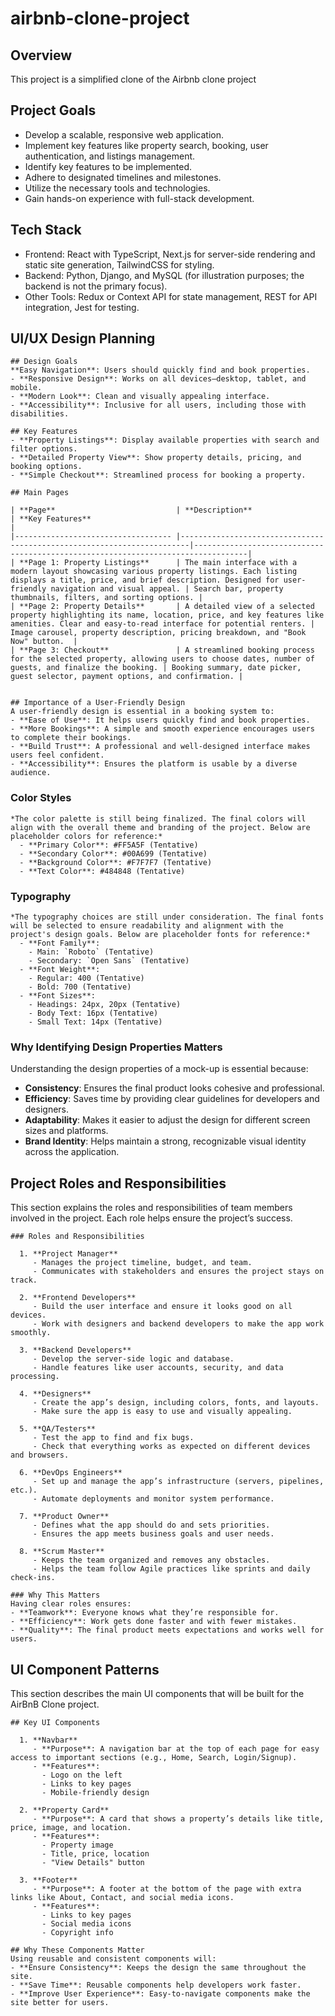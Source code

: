 # airbnb-clone-project

  ## Overview  
  This project is a simplified clone of the Airbnb clone project
  
  ## Project Goals  
  - Develop a scalable, responsive web application.  
  - Implement key features like property search, booking, user authentication, and listings management.
  - Identify key features to be implemented.
  - Adhere to designated timelines and milestones.
  - Utilize the necessary tools and technologies.
  - Gain hands-on experience with full-stack development.
  
  ## Tech Stack  
  - Frontend: React with TypeScript, Next.js for server-side rendering and static site generation, TailwindCSS for styling.
  - Backend: Python, Django, and MySQL (for illustration purposes; the backend is not the primary focus).
  - Other Tools: Redux or Context API for state management, REST for API integration, Jest for testing.

  ## UI/UX Design Planning
    ## Design Goals  
    **Easy Navigation**: Users should quickly find and book properties.  
    - **Responsive Design**: Works on all devices—desktop, tablet, and mobile.  
    - **Modern Look**: Clean and visually appealing interface.  
    - **Accessibility**: Inclusive for all users, including those with disabilities.  

    ## Key Features  
    - **Property Listings**: Display available properties with search and filter options.  
    - **Detailed Property View**: Show property details, pricing, and booking options.  
    - **Simple Checkout**: Streamlined process for booking a property.

    ## Main Pages  
  
    | **Page**                           | **Description**                                                        | **Key Features**                                                                 |  
    |----------------------------------- |------------------------------------------------------------------------|----------------------------------------------------------------------------------|  
    | **Page 1: Property Listings**      | The main interface with a modern layout showcasing various property listings. Each listing displays a title, price, and brief description. Designed for user-friendly navigation and visual appeal. | Search bar, property thumbnails, filters, and sorting options. | 
    | **Page 2: Property Details**       | A detailed view of a selected property highlighting its name, location, price, and key features like amenities. Clear and easy-to-read interface for potential renters. | Image carousel, property description, pricing breakdown, and "Book Now" button.  |  
    | **Page 3: Checkout**               | A streamlined booking process for the selected property, allowing users to choose dates, number of guests, and finalize the booking. | Booking summary, date picker, guest selector, payment options, and confirmation. |  


    ## Importance of a User-Friendly Design  
    A user-friendly design is essential in a booking system to:  
    - **Ease of Use**: It helps users quickly find and book properties.  
    - **More Bookings**: A simple and smooth experience encourages users to complete their bookings.  
    - **Build Trust**: A professional and well-designed interface makes users feel confident.
    - **Accessibility**: Ensures the platform is usable by a diverse audience.


  ### Color Styles  
    *The color palette is still being finalized. The final colors will align with the overall theme and branding of the project. Below are placeholder colors for reference:*  
      - **Primary Color**: #FF5A5F (Tentative)  
      - **Secondary Color**: #00A699 (Tentative)  
      - **Background Color**: #F7F7F7 (Tentative)  
      - **Text Color**: #484848 (Tentative)  
      
  ### Typography  
    *The typography choices are still under consideration. The final fonts will be selected to ensure readability and alignment with the project's design goals. Below are placeholder fonts for reference:*  
      - **Font Family**:  
        - Main: `Roboto` (Tentative)  
        - Secondary: `Open Sans` (Tentative)  
      - **Font Weight**:  
        - Regular: 400 (Tentative)  
        - Bold: 700 (Tentative)  
      - **Font Sizes**:  
        - Headings: 24px, 20px (Tentative)  
        - Body Text: 16px (Tentative)  
        - Small Text: 14px (Tentative)  

  ### Why Identifying Design Properties Matters  
  Understanding the design properties of a mock-up is essential because:  
  - **Consistency**: Ensures the final product looks cohesive and professional.  
  - **Efficiency**: Saves time by providing clear guidelines for developers and designers.  
  - **Adaptability**: Makes it easier to adjust the design for different screen sizes and platforms.  
  - **Brand Identity**: Helps maintain a strong, recognizable visual identity across the application.


  ## Project Roles and Responsibilities  
  This section explains the roles and responsibilities of team members involved in the project. Each role helps ensure the project’s success.  

    ### Roles and Responsibilities  
    
      1. **Project Manager**  
         - Manages the project timeline, budget, and team.  
         - Communicates with stakeholders and ensures the project stays on track.  
      
      2. **Frontend Developers**  
         - Build the user interface and ensure it looks good on all devices.  
         - Work with designers and backend developers to make the app work smoothly.  
      
      3. **Backend Developers**  
         - Develop the server-side logic and database.  
         - Handle features like user accounts, security, and data processing.  
      
      4. **Designers**  
         - Create the app’s design, including colors, fonts, and layouts.  
         - Make sure the app is easy to use and visually appealing.  
      
      5. **QA/Testers**  
         - Test the app to find and fix bugs.  
         - Check that everything works as expected on different devices and browsers.  
      
      6. **DevOps Engineers**  
         - Set up and manage the app’s infrastructure (servers, pipelines, etc.).  
         - Automate deployments and monitor system performance.  
      
      7. **Product Owner**  
         - Defines what the app should do and sets priorities.  
         - Ensures the app meets business goals and user needs.  
      
      8. **Scrum Master**  
         - Keeps the team organized and removes any obstacles.  
         - Helps the team follow Agile practices like sprints and daily check-ins.  
    
    ### Why This Matters  
    Having clear roles ensures:  
    - **Teamwork**: Everyone knows what they’re responsible for.  
    - **Efficiency**: Work gets done faster and with fewer mistakes.  
    - **Quality**: The final product meets expectations and works well for users.  


  ## UI Component Patterns  
  This section describes the main UI components that will be built for the AirBnB Clone project.

    ## Key UI Components  
    
      1. **Navbar**  
         - **Purpose**: A navigation bar at the top of each page for easy access to important sections (e.g., Home, Search, Login/Signup).  
         - **Features**:  
           - Logo on the left  
           - Links to key pages  
           - Mobile-friendly design  
      
      2. **Property Card**  
         - **Purpose**: A card that shows a property’s details like title, price, image, and location.  
         - **Features**:  
           - Property image  
           - Title, price, location  
           - "View Details" button  
      
      3. **Footer**  
         - **Purpose**: A footer at the bottom of the page with extra links like About, Contact, and social media icons.  
         - **Features**:  
           - Links to key pages  
           - Social media icons  
           - Copyright info  
      
    ## Why These Components Matter  
    Using reusable and consistent components will:  
    - **Ensure Consistency**: Keeps the design the same throughout the site.  
    - **Save Time**: Reusable components help developers work faster.  
    - **Improve User Experience**: Easy-to-navigate components make the site better for users.  


